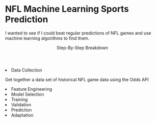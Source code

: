 # NFL Machine Learning Sports Prediction
I wanted to see if I could beat regular predictions of NFL games and use machine learning algorithms to find them. 

<Header> Step-By-Step Breakdown</Header>
<SubHeading>
  <li>Data Collection</li>
  <p>Get together a data set of historical NFL game data using the Odds API </p>
  <li>Feature Engineering</li>
  <li>Model Selection</li>
  <li>Training</li>
  <li>Validation</li>
  <li>Prediction</li>
 <li>Adaptation</li>
</SubHeading>

